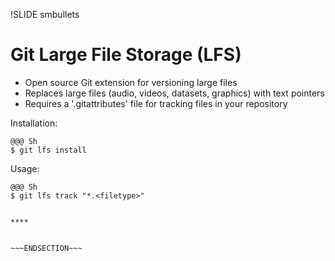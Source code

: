 !SLIDE smbullets
# Git Large File Storage (LFS)

* Open source Git extension for versioning large files
* Replaces large files (audio, videos, datasets, graphics) with text pointers
* Requires a '.gitattributes' file for tracking files in your repository

Installation:

    @@@ Sh
    $ git lfs install

Usage:

    @@@ Sh
    $ git lfs track "*.<filetype>"

~~~SECTION:handouts~~~

****


~~~ENDSECTION~~~